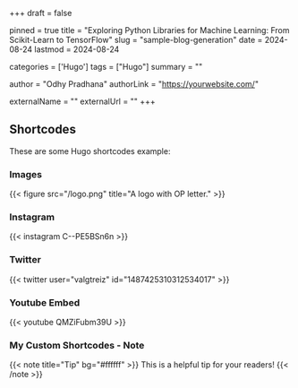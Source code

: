 +++
draft = false

pinned = true
title = "Exploring Python Libraries for Machine Learning: From Scikit-Learn to TensorFlow"
slug = "sample-blog-generation"
date = 2024-08-24
lastmod = 2024-08-24

categories = ['Hugo']
tags = ["Hugo"]
summary = ""

author = "Odhy Pradhana"
authorLink = "https://yourwebsite.com/"

externalName = ""
externalUrl = ""
+++

## Shortcodes

These are some Hugo shortcodes example:

### Images
{{< figure src="/logo.png" title="A logo with OP letter." >}}

### Instagram
{{< instagram C--PE5BSn6n >}}

### Twitter
{{< twitter user="valgtreiz" id="1487425310312534017" >}}

### Youtube Embed
{{< youtube QMZiFubm39U >}}

### My Custom Shortcodes - Note
{{< note title="Tip" bg="#ffffff" >}}
This is a helpful tip for your readers!
{{< /note >}}
